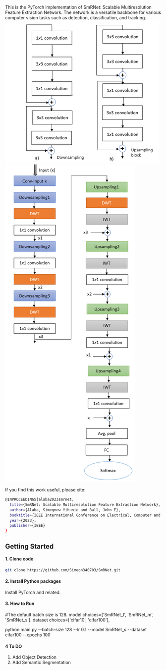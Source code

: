 This is the PyTorch implementation of SmRNet: Scalable Multiresolution Feature Extraction Network. The network is a versatile backbone for various computer vision tasks such as detection, classification, and tracking.
![Upsampling_Downsampling](upsample_downsample_blocks.png)
![SmRNet](full_arch.png)


If you find this work useful, please cite:


```bash
@INPROCEEDINGS{alaba2023smrnet,
  title={SmRNet: Scalable Multiresolution Feature Extraction Network},
  author={Alaba, Simegnew Yihunie and Ball, John E},
  booktitle={IEEE International Conference on Electrical, Computer and Energy Technologies (ICECET 2023)},
  year={2023},
  publisher={IEEE}
}
```
## Getting Started
#### 1. Clone code

```bash
git clone https://github.com/Simeon340703/SmRNet.git
```
#### 2. Install Python packages
Install PyTorch and related.
#### 3. How to Run
#The default batch size is 128. model choices=['SmRNet_l', 'SmRNet_m', 'SmRNet_s']. dataset choices=['cifar10', 'cifar100'],

python main.py --batch-size 128 --lr 0.1 --model SmRNet_s --dataset cifar100 --epochs 100
#### 4 To DO
1. Add Object Detection
2.  Add Semantic Segmentation
